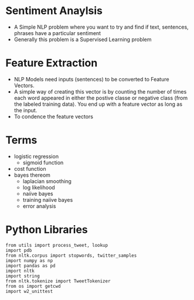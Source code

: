 # Sentiment Anaylsis

- A Simple NLP problem where you want to try and find if text, sentences, phrases have a particular sentiment
- Generally this problem is a Supervised Learning problem

# Feature Extraction
- NLP Models need inputs (sentences) to be converted to Feature Vectors.
- A simple way of creating this vector is by counting the number of times each word appeared in either the postive classe or negative class (from the labeled training data). You end up with a feature vector as long as the input.
- To condence the feature vectors


# Terms
- logistic regression
    - sigmoid function
- cost function
- bayes thereom
    - laplacian smoothing
    - log likelihood
    - naiive bayes
    - training naiive bayes
    - error analysis


# Python Libraries

    from utils import process_tweet, lookup
    import pdb
    from nltk.corpus import stopwords, twitter_samples
    import numpy as np
    import pandas as pd
    import nltk
    import string
    from nltk.tokenize import TweetTokenizer
    from os import getcwd
    import w2_unittest